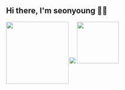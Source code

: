 
## Hi there, I'm seonyoung 🤗🎨

<img height="170" align="left" src="https://github-readme-stats.vercel.app/api?username=seonyoungan&theme=vue&count_private=true&include_all_commits=true&show_icons=true&no-bg=true" />
<img src="https://github-readme-stats.vercel.app/api/top-langs/?username=seonyoungan&theme=vue&layout=compact&no-bg=true" >



<a href="https://github.com/ryo-ma/github-profile-trophy">
  <img height="114.5" src="https://github-profile-trophy.vercel.app/?username=seonyoungan&row=1&column=7&theme=tokyonight&no-bg=true"/>
</a>


<!--
<h4>Teck Stack</h4>
   <img src="https://img.shields.io/badge/C-A8B9CC?style=flat-square&logo=C&logoColor=white">
   <img src="https://img.shields.io/badge/Java-007396?style=flat-square&logo=Java&logoColor=white">
   <img src="https://img.shields.io/badge/JavaScript-F7DF1E?style=flat-square&logo=JavaScript&logoColor=white">
   <img src="https://img.shields.io/badge/HTML-E34F26?style=flat-square&logo=HTML5&logoColor=white">
   <img src="https://img.shields.io/badge/CSS-1572B6?style=flat-square&logo=CSS3&logoColor=white">
   <img src="https://img.shields.io/badge/Python-3776AB?style=flat-square&logo=Python&logoColor=white"> 
--!>
